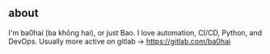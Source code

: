 ## about
I'm ba0hai (ba không hai), or just Bao. I love automation, CI/CD, Python, and DevOps.
Usually more active on gitlab -> https://gitlab.com/ba0hai
<!---
ba0hai/ba0hai is a ✨ special ✨ repository because its `README.md` (this file) appears on your GitHub profile.
You can click the Preview link to take a look at your changes.
--->
